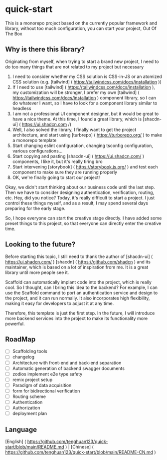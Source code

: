 # quick-start

This is a monorepo project based on the currently popular framework and library, without too much configuration, you can start your project, Out Of The Box

## Why is there this library?

Originating from myself, when trying to start a brand new project, I need to do too many things that are not related to my project but necessary

1. I need to consider whether my CSS solution is CSS-in-JS or an atomized CSS solution (e.g. [tailwind] ( https://tailwindcss.com/docs/installation ))
2. If I need to use [tailwind] ( https://tailwindcss.com/docs/installation ), my customization will be stronger, I prefer my own [tailwind] ( https://tailwindcss.com/docs/installation ) component library, so I can do whatever I want, so I have to look for a component library similar to headless
3. I am not a professional UI component designer, but it would be great to have a nice theme. At this time, I found a great library, which is [shacdn-ui] ( https://ui.shadcn.com /)
4. Well, I also solved the library, I finally want to get the project architecture, and start using [turbrepo] ( https://turborepo.org/ ) to make a monorepo template
5. Start changing eslint configuration, changing tsconfig configuration, various configurations...
6. Start copying and pasting [shacdn-ui] ( https://ui.shadcn.com/ ) components, I like it, but it's really tiring bro
7. Start intervening [storybook] ( https://storybook.js.org/ ) and test each component to make sure they are running properly
8. OK, we're finally going to start our project!

Okay, we didn't start thinking about our business code until the last step. Then we have to consider designing authentication, verification, routing, etc. Hey, did you notice? Today, it's really difficult to start a project. I just control these things myself, and as a result, I may spend several days preparing for the early stage.

So, I hope everyone can start the creative stage directly. I have added some preset things to this project, so that everyone can directly enter the creative time.

## Looking to the future?

Before starting this topic, I still need to thank the author of [shacdn-ui] ( https://ui.shadcn.com/ ) [shacdn] ( https://github.com/shadcn ) and its maintainer, which is based on a lot of inspiration from me. It is a great library until more people see it.

Scaffold can automatically implant code into the project, which is really cool. So I thought, can I bring this idea to the backend? For example, I can use the Scaffold command to port an authentication service and design to the project, and it can run normally. It also incorporates high flexibility, making it easy for developers to adjust it at any time.

Therefore, this template is just the first step. In the future, I will introduce more backend services into the project to make its functionality more powerful.

## RoadMap

- [ ]  Scaffolding tools
- [ ]  changelog
- [ ]  Architecture with front-end and back-end separation
- [ ]  Automatic generation of backend swagger documents
- [ ]  zodios implement e2e type safety
- [ ]  remix project setup
- [ ]  Paradigm of data acquisition
- [ ]  form for bidirectional verification
- [ ]  Routing scheme
- [ ]  Authentication
- [ ]  Authorization
- [ ]  deployment plan

## Language

[English] ( https://github.com/tenghuan123/quick-start/blob/main/README.md ) | [Chinese] ( https://github.com/tenghuan123/quick-start/blob/main/README-CN.md )